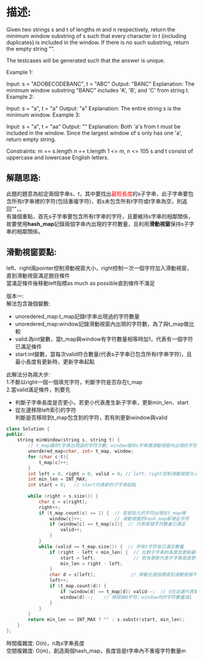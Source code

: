 # 描述:
Given two strings s and t of lengths m and n respectively, return the minimum window 
substring
 of s such that every character in t (including duplicates) is included in the window. If there is no such substring, return the empty string "".

The testcases will be generated such that the answer is unique.

Example 1:

Input: s = "ADOBECODEBANC", t = "ABC"
Output: "BANC"
Explanation: The minimum window substring "BANC" includes 'A', 'B', and 'C' from string t.
Example 2:

Input: s = "a", t = "a"
Output: "a"
Explanation: The entire string s is the minimum window.
Example 3:

Input: s = "a", t = "aa"
Output: ""
Explanation: Both 'a's from t must be included in the window.
Since the largest window of s only has one 'a', return empty string.
 
Constraints:
m == s.length
n == t.length
1 <= m, n <= 105
s and t consist of uppercase and lowercase English letters.

## 解題思路:
此題的題意為給定兩個字串s、t，其中要找出<font color = 'red'>最短長度</font>的s子字串，此子字串要包含所有t字串裡的字符(包括重複字符)，若s未包含所有t字符或t字串為空，則返回""，。  
有幾個重點，首先s子字串要包含所有t字串的字符，且要維持s字串的相鄰關係，故要使用**hash_map**記錄兩個字串內出現的字符數量，且利用**滑動視窗**保持s子字串的相鄰關係。

## 滑動視窗要點:
left、right兩pointer控制滑動視窗大小，right控制一次一個字符加入滑動視窗，直到滑動視窗滿足題目條件  
當滿足條件後移動left指標as much as possible直到條件不滿足

版本一:  
解法包含幾個變數:
* unoredered_map:t_map記錄t字串出現過的字符數量
* unoredered_map:window記錄滑動視窗內出現的字符數，為了與t_map做比較
* valid:為int變數，當t_map與window有字符數量相等時加1，代表有一個字符已滿足條件
* start:int變數，當每次valid符合數量(代表s子字串已包含所有t字串字符)，且最小長度有更新時，更新字串起點

此解法分為兩大步:  
1.不斷以right一個一個填充字符，判斷字符是否存在t_map  
2.當valid滿足條件，則要先  
* 判斷子字串長度是否更小，若更小代表產生新子字串，更新min_len、start  
* 從左邊移除left索引的字符  
    判斷是否移除到t_map包含到的字符，若有則更新window與valid
```C++
class Solution {
public:
    string minWindow(string s, string t) {
        // t_map儲存t字串出現過的字符次數，window儲存s字串裡滑動視窗內出現的字符次數
        unordered_map<char, int> t_map, window;
        for (char c:t){
            t_map[c]++;
        }
        int left = 0, right = 0, valid = 0; // left、right控制滑動視窗大小，valid記錄滑動視窗內是否包含所有t字串字符
        int min_len = INT_MAX;
        int start = 0;   // start代表新的子字串起點
        
        while (right < s.size()) {
            char c = s[right];
            right++;
            if (t_map.count(c) == 1) {  // 若新加入的字符出現在t_map裡
                window[c]++;            // 滑動視窗的hash_map新增此字符
                if (window[c] == t_map[c]){  // 代表某個字符數量已滿足
                    valid++;
                }
            }       
            while (valid == t_map.size()) {  // 所有t字符皆已滿足數量
                if (right - left < min_len) {  // 比較子字串的長度並更新最小長度min_len
                    start = left;              // 若有更新代表子字串長度更小，更新起點
                    min_len = right - left;
                }
                char d = s[left];             // 移動左邊指標直到滑動視窗不合法(移除到t字串內的字符)
                left++;
                if (t_map.count(d)) {
                    if (window[d] == t_map[d]) valid--;  // d在此處代表要被移除的字符，若原先window[d] == t_map[d]則代表下一步會不滿足valid規則
                    window[d]--;    // 移除掉d字符，window內的字符數量減1
                }
            }
        }
        return min_len == INT_MAX ? "" : s.substr(start, min_len);
    }
};
```
時間複雜度: O(n)，n為s字串長度  
空間複雜度: O(m)，創造兩個hash_map，長度皆是t字串內不重複字符數量m
